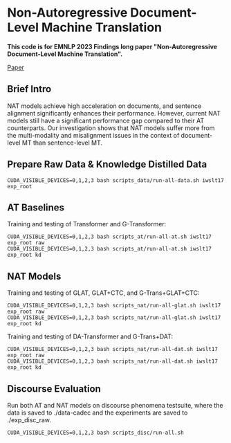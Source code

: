 # Non-Autoregressive Document-Level Machine Translation
**This code is for EMNLP 2023 Findings long paper "Non-Autoregressive Document-Level Machine Translation".**

[Paper](https://arxiv.org/abs/2305.12878) 

## Brief Intro
NAT models achieve high acceleration on documents, and sentence alignment significantly enhances their performance. 
However, current NAT models still have a significant performance gap compared to their AT counterparts. 
Our investigation shows that NAT models suffer more from the multi-modality and misalignment issues in the context of document-level MT than sentence-level MT.

## Prepare Raw Data & Knowledge Distilled Data
```
CUDA_VISIBLE_DEVICES=0,1,2,3 bash scripts_data/run-all-data.sh iwslt17 exp_root
```

## AT Baselines
Training and testing of Transformer and G-Transformer:
```
CUDA_VISIBLE_DEVICES=0,1,2,3 bash scripts_at/run-all-at.sh iwslt17 exp_root raw
CUDA_VISIBLE_DEVICES=0,1,2,3 bash scripts_at/run-all-at.sh iwslt17 exp_root kd
```

## NAT Models
Training and testing of GLAT, GLAT+CTC, and G-Trans+GLAT+CTC:
```
CUDA_VISIBLE_DEVICES=0,1,2,3 bash scripts_nat/run-all-glat.sh iwslt17 exp_root raw
CUDA_VISIBLE_DEVICES=0,1,2,3 bash scripts_nat/run-all-glat.sh iwslt17 exp_root kd
```

Training and testing of DA-Transformer and G-Trans+DAT:
```
CUDA_VISIBLE_DEVICES=0,1,2,3 bash scripts_nat/run-all-dat.sh iwslt17 exp_root raw
CUDA_VISIBLE_DEVICES=0,1,2,3 bash scripts_nat/run-all-dat.sh iwslt17 exp_root kd
```

## Discourse Evaluation
Run both AT and NAT models on discourse phenomena testsuite, where the data is saved to ./data-cadec and the experiments are saved to ./exp_disc_raw. 
```
CUDA_VISIBLE_DEVICES=0,1,2,3 bash scripts_disc/run-all.sh
```